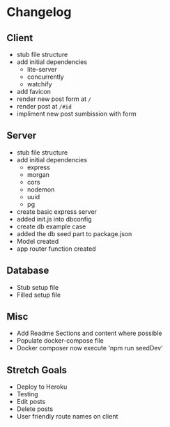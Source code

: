 # Changelog

## Client

- stub file structure
- add initial dependencies
  - lite-server
  - concurrently
  - watchify
- add favicon
- render new post form at `/`
- render post at `/#id`
- impliment new post sumbission with form

## Server

- stub file structure
- add initial dependencies
  - express
  - morgan
  - cors
  - nodemon
  - uuid
  - pg
- create basic express server
- added init.js into dbconfig
- create db example case
- added the db seed part to package.json
- Model created
- app router function created


## Database

- Stub setup file
- Filled setup file


## Misc

- Add Readme Sections and content where possible
- Populate docker-compose file
- Docker composer now execute 'npm run seedDev'

## Stretch Goals

- Deploy to Heroku
- Testing
- Edit posts
- Delete posts
- User friendly route names on client

